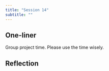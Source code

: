```yaml
---
title: "Session 14"
subtitle: ""
---
```


## One-liner

Group project time. Please use the time wisely.


## Reflection



<!-- 
<iframe src="session1-intro/slides/slides.html" width="100%" height="600px" frameborder="0"></iframe>

[View slides in fullscreen](session1-intro/slides/slides.html){target="_blank"} -->



